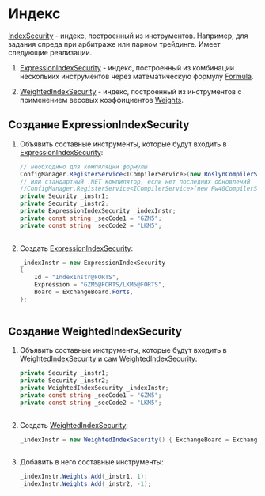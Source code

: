 # Индекс

[IndexSecurity](xref:StockSharp.Algo.IndexSecurity) \- индекс, построенный из инструментов. Например, для задания спреда при арбитраже или парном трейдинге. Имеет следующие реализации.

1. [ExpressionIndexSecurity](xref:StockSharp.Algo.Expressions.ExpressionIndexSecurity) \- индекс, построенный из комбинации нескольких инструментов через математическую формулу [Formula](xref:StockSharp.Algo.Expressions.ExpressionIndexSecurity.Formula).

2. [WeightedIndexSecurity](xref:StockSharp.Algo.WeightedIndexSecurity) \- индекс, построенный из инструментов с применением весовых коэффициентов [Weights](xref:StockSharp.Algo.WeightedIndexSecurity.Weights).

## Создание ExpressionIndexSecurity

1. Объявить составные инструменты, которые будут входить в [ExpressionIndexSecurity](xref:StockSharp.Algo.Expressions.ExpressionIndexSecurity):

   ```cs
   // необходимо для компиляции формулы
   ConfigManager.RegisterService<ICompilerService>(new RoslynCompilerService());
   // или стандартный .NET компилятор, если нет последних обновлений
   //ConfigManager.RegisterService<ICompilerService>(new Fw40CompilerService(Directory.GetCurrentDirectory(), Directory.GetCurrentDirectory()));
   private Security _instr1;
   private Security _instr2;
   private ExpressionIndexSecurity _indexInstr;
   private const string _secCode1 = "GZM5";
   private const string _secCode2 = "LKM5";
   							
   ```
2. Создать [ExpressionIndexSecurity](xref:StockSharp.Algo.Expressions.ExpressionIndexSecurity):

   ```cs
   _indexInstr = new ExpressionIndexSecurity
   {
       Id = "IndexInstr@FORTS",
       Expression = "GZM5@FORTS/LKM5@FORTS",
       Board = ExchangeBoard.Forts,
   };
   							
   ```

## Создание WeightedIndexSecurity

1. Объявить составные инструменты, которые будут входить в [WeightedIndexSecurity](xref:StockSharp.Algo.WeightedIndexSecurity) и сам [WeightedIndexSecurity](xref:StockSharp.Algo.WeightedIndexSecurity):

   ```cs
   private Security _instr1;
   private Security _instr2;
   private WeightedIndexSecurity _indexInstr;
   private const string _secCode1 = "GZM5";
   private const string _secCode2 = "LKM5";
   							
   ```
2. Создать [WeightedIndexSecurity](xref:StockSharp.Algo.WeightedIndexSecurity):

   ```cs
   _indexInstr = new WeightedIndexSecurity() { ExchangeBoard = ExchangeBoard.Forts, Id = "IndexInstr" };
   							
   ```
3. Добавить в него составные инструменты:

   ```cs
   _indexInstr.Weights.Add(_instr1, 1);
   _indexInstr.Weights.Add(_instr2, -1);
   							
   ```
